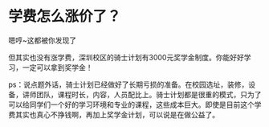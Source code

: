 # 学费怎么涨价了？

嗯哼~这都被你发现了

但其实也没有涨学费，深圳校区的骑士计划有3000元奖学金制度。你能好好学习，一定可以拿到奖学金！

ps：说点题外话，骑士计划已经做好了长期亏损的准备。在校园选址，装修，设备，讲师团队，课程时长，内容，人员配比上。骑士计划都是很重的模式，只为了可以给同学们一个好的学习环境和专业的课程，这些成本巨大。即使是目前这个学费其实也真心不挣钱啊，再加上奖学金计划，可以说是在做公益了。

